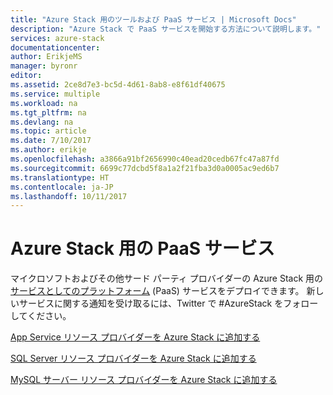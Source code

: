 ```yaml
---
title: "Azure Stack 用のツールおよび PaaS サービス | Microsoft Docs"
description: "Azure Stack で PaaS サービスを開始する方法について説明します。"
services: azure-stack
documentationcenter: 
author: ErikjeMS
manager: byronr
editor: 
ms.assetid: 2ce8d7e3-bc5d-4d61-8ab8-e8f61df40675
ms.service: multiple
ms.workload: na
ms.tgt_pltfrm: na
ms.devlang: na
ms.topic: article
ms.date: 7/10/2017
ms.author: erikje
ms.openlocfilehash: a3866a91bf2656990c40ead20cedb67fc47a87fd
ms.sourcegitcommit: 6699c77dcbd5f8a1a2f21fba3d0a0005ac9ed6b7
ms.translationtype: HT
ms.contentlocale: ja-JP
ms.lasthandoff: 10/11/2017
---
```

# <a name="paas-services-for-azure-stack"></a>Azure Stack 用の PaaS サービス

マイクロソフトおよびその他サード パーティ プロバイダーの Azure Stack 用の[サービスとしてのプラットフォーム](https://azure.microsoft.com/overview/what-is-paas/) (PaaS) サービスをデプロイできます。 新しいサービスに関する通知を受け取るには、Twitter で #AzureStack をフォローしてください。

[App Service リソース プロバイダーを Azure Stack に追加する](https://docs.microsoft.com/azure/azure-stack/azure-stack-app-service-overview)

[SQL Server リソース プロバイダーを Azure Stack に追加する](https://docs.microsoft.com/azure/azure-stack/azure-stack-sql-resource-provider-deploy)

[MySQL サーバー リソース プロバイダーを Azure Stack に追加する](https://docs.microsoft.com/azure/azure-stack/azure-stack-mysql-resource-provider-deploy)




